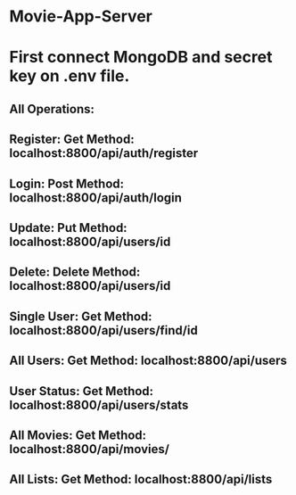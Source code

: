 # Movie-App-Server

# First connect MongoDB and secret key on .env file.

## All Operations:

## Register: Get Method: localhost:8800/api/auth/register
## Login: Post Method: localhost:8800/api/auth/login
## Update: Put Method: localhost:8800/api/users/id
## Delete: Delete Method: localhost:8800/api/users/id
## Single User: Get Method: localhost:8800/api/users/find/id
## All Users: Get Method: localhost:8800/api/users
## User Status: Get Method: localhost:8800/api/users/stats
## All Movies: Get Method: localhost:8800/api/movies/
## All Lists: Get Method: localhost:8800/api/lists
